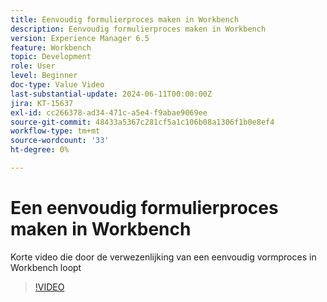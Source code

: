 ```yaml
---
title: Eenvoudig formulierproces maken in Workbench
description: Eenvoudig formulierproces maken in Workbench
version: Experience Manager 6.5
feature: Workbench
topic: Development
role: User
level: Beginner
doc-type: Value Video
last-substantial-update: 2024-06-11T00:00:00Z
jira: KT-15637
exl-id: cc266378-ad34-471c-a5e4-f9abae9069ee
source-git-commit: 48433a5367c281cf5a1c106b08a1306f1b0e8ef4
workflow-type: tm+mt
source-wordcount: '33'
ht-degree: 0%

---
```


# Een eenvoudig formulierproces maken in Workbench

Korte video die door de verwezenlijking van een eenvoudig vormproces in Workbench loopt

>[!VIDEO](https://video.tv.adobe.com/v/3440231/?learn=on&captions=dut)
